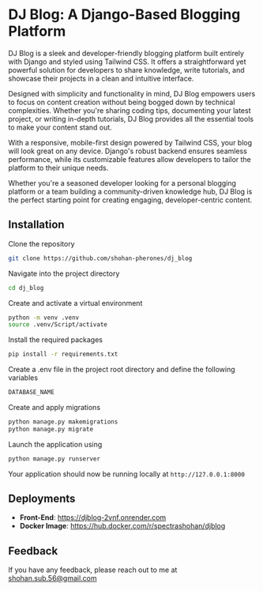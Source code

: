 # DJ Blog: A Django-Based Blogging Platform

DJ Blog is a sleek and developer-friendly blogging platform built entirely with Django and styled using Tailwind CSS. It offers a straightforward yet powerful solution for developers to share knowledge, write tutorials, and showcase their projects in a clean and intuitive interface.

Designed with simplicity and functionality in mind, DJ Blog empowers users to focus on content creation without being bogged down by technical complexities. Whether you're sharing coding tips, documenting your latest project, or writing in-depth tutorials, DJ Blog provides all the essential tools to make your content stand out.

With a responsive, mobile-first design powered by Tailwind CSS, your blog will look great on any device. Django's robust backend ensures seamless performance, while its customizable features allow developers to tailor the platform to their unique needs.

Whether you're a seasoned developer looking for a personal blogging platform or a team building a community-driven knowledge hub, DJ Blog is the perfect starting point for creating engaging, developer-centric content.

## Installation

Clone the repository

```bash
git clone https://github.com/shohan-pherones/dj_blog
```

Navigate into the project directory

```bash
cd dj_blog
```

Create and activate a virtual environment

```bash
python -m venv .venv
source .venv/Script/activate
```

Install the required packages

```bash
pip install -r requirements.txt
```

Create a .env file in the project root directory and define the following variables

```bash
DATABASE_NAME
```

Create and apply migrations

```bash
python manage.py makemigrations
python manage.py migrate
```

Launch the application using

```bash
python manage.py runserver
```

Your application should now be running locally at `http://127.0.0.1:8000`

## Deployments

- **Front-End**: <https://djblog-2vnf.onrender.com>
- **Docker Image**: <https://hub.docker.com/r/spectrashohan/djblog>

## Feedback

If you have any feedback, please reach out to me at <shohan.sub.56@gmail.com>
